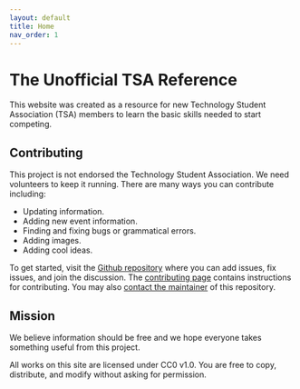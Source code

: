 ```yaml
---
layout: default
title: Home
nav_order: 1
---
```


# The Unofficial TSA Reference

This website was created as a resource for new Technology Student Association (TSA) members to learn the basic skills needed to start competing.

## Contributing

This project is not endorsed the Technology Student Association. We need volunteers to keep it running. There are many ways you can contribute including:

- Updating information.
- Adding new event information.
- Finding and fixing bugs or grammatical errors.
- Adding images.
- Adding cool ideas.

To get started, visit the [Github repository](https://github.com/j-nac/TSA-Reference) where you can add issues, fix issues, and join the discussion. The [contributing page](https://j-nac.github.io//TSA-Reference/CONTRIBUTING.html) contains instructions for contributing. You may also [contact the maintainer](mailto:jnac8080@gmail.com) of this repository.

## Mission

We believe information should be free and we hope everyone takes something useful from this project.

All works on this site are licensed under CC0 v1.0. You are free to copy, distribute, and modify without asking for permission.

